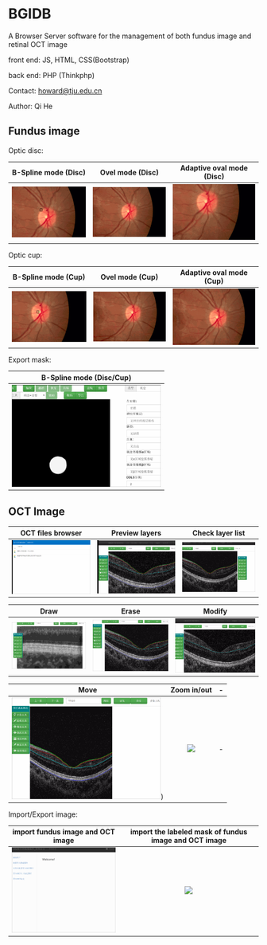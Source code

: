 # BGIDB

A Browser Server software for the management of both fundus image and retinal OCT image

front end: JS, HTML, CSS(Bootstrap)

back end: PHP (Thinkphp)

Contact: howard@tju.edu.cn

Author: Qi He

## Fundus image

Optic disc:

| B-Spline mode (Disc) | Ovel mode (Disc) | Adaptive oval mode (Disc) |
| :-------------: |:-------------:|:-------------:|
| ![](./recordGIF/b-spline.gif) |  ![](./recordGIF/oval.gif) | ![](./recordGIF/oval-and-modify.gif) |

Optic cup:

| B-Spline mode (Cup) | Ovel mode (Cup) | Adaptive oval mode (Cup) |
| :-------------: |:-------------:|:-------------:|
| ![](./recordGIF/b-spline-cup.gif) |  ![](./recordGIF/oval-cup.gif) | ![](./recordGIF/oval-and-modify-cup.gif) |

Export mask:

| B-Spline mode  (Disc/Cup) | 
| :-------------: |
| <img src="./recordGIF/mask.gif" width="300"> |

## OCT Image


| OCT files browser |Preview layers | Check layer list|
| :-------------: |:-------------:|:-------------:|
| ![](./recordGIF/file-browser.gif) |  ![](./recordGIF/preview.gif) | ![](./recordGIF/layer-list.gif) |

| Draw | Erase | Modify |
| :-------------: |:-------------:|:-------------:|
| ![](./recordGIF/pen.gif) |  ![](./recordGIF/erase.gif) | ![](./recordGIF/modify.gif) |

| Move | Zoom in/out | - |
| :-------------: |:-------------:|:-------------:|
| <img src="./recordGIF/move.gif" width="300">) |  <img src="./recordGIF/zoom-in-zoom-out.gif" width="300"> | - |


Import/Export image:

| import fundus image and OCT image | import the labeled mask of fundus image and OCT image |
| :-------------: | :-------------: |
| <img src="./recordGIF/import.gif" width="300"> | <img src="./recordGIF/export.gif" width="300"> |
